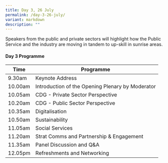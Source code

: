 ```yaml
---
title: Day 3, 26 July
permalink: /day-3-26-july/
variant: markdown
description: ""
---
```

Speakers from the public and private sectors will highlight how the Public Service and the industry are moving in tandem to up-skill in sunrise areas.


#### Day 3 Programme

| Time | Programme |
| --- | --- |
| 9.30am | Keynote Address |
| 10.00am | Introduction of the Opening Plenary by Moderator |
| 10.05am | CDG - Private Sector Perspective |
| 10.20am | CDG - Public Sector Perspective |
| 10.35am | Digitalisation |
| 10.50am | Sustainability |
| 11.05am | Social Services |
| 11.20am | Strat Comms and Partnership &amp; Engagement |
| 11.35am | Panel Discussion and Q&amp;A |
| 12.05pm | Refreshments and Networking |